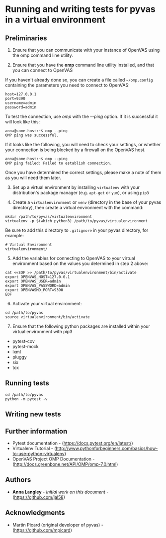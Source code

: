 # Running and writing tests for **pyvas** in a virtual environment

## Preliminaries

1. Ensure that you can communicate with your instance of OpenVAS using 
the omp command line utility. 

2. Ensure that you have the **omp** command line utility installed, and
that you can connect to OpenVAS

If you haven't already done so, you can create a file 
called `~/omp.config` containing the parameters you need to connect
to OpenVAS:
 
```
host=127.0.0.1
port=9390
username=admin
password=admin
```

To test the connection, use *omp* with the *--ping* option.  If it is 
successful it will look like this:

```
anna@some-host:~$ omp --ping
OMP ping was successful.
```

If it looks like the following, you will need to check your settings, 
or whether your connection is being blocked by a firewall on the 
OpenVAS host.

```
anna@some-host:~$ omp --ping
OMP ping failed: Failed to establish connection.
```

Once you have determined the correct settings, please make a note of 
them as you will need them later.

3. Set up a virtual environment by installing `virtualenv` with your 
distribution's package manager (e.g. `apt-get` or `yum`), or using `pip3`

4. Create a `virtualenvironment` or `venv` (directory in the base of 
your pyvas directory), then create a virtual environment with the 
command:

```
mkdir /path/to/pyvas/virtualenvironment
virtualenv -p $(which python3) /path/to/pyvas/virtualenvironment
```

Be sure to add this directory to `.gitignore` in your pyvas directory,
for example:

```
# Virtual Environment
virtualenvironment/
```

5. Add the variables for connecting to OpenVAS to your virtual 
environment based on the values you determined in step 2 above:

```
cat <<EOF >> /path/to/pyvas/virtualenvironment/bin/activate
export OPENVAS_HOST=127.0.0.1 
export OPENVAS_USER=admin
export OPENVAS_PASSWORD=admin
export OPENVASMD_PORT=9390
EOF
```

6. Activate your virtual environment:

```
cd /path/to/pyvas
source virtualenvironment/bin/activate

```

7. Ensure that the following python packages are installed within your
virtual environment with pip3
  * pytest-cov
  * pytest-mock
  * lxml
  * pluggy
  * six
  * tox

## Running tests

```
cd /path/to/pyvas
python -m pytest -v
```

## Writing new tests


## Further information

* Pytest documentation - (https://docs.pytest.org/en/latest/)
* Virtualenv Tutorial - (http://www.pythonforbeginners.com/basics/how-to-use-python-virtualenv)
* OpenVAS Project OMP Documentation - (http://docs.greenbone.net/API/OMP/omp-7.0.html)


## Authors

* **Anna Langley** - *Initial work on this document* - (https://github.com/jal58)

## Acknowledgments

* Martin Picard (original developer of pyvas) - (https://github.com/mpicard)
